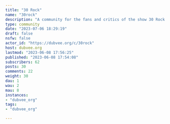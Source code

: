 ```yaml
---
title: "30 Rock" 
name: "30rock"
description: "A community for the fans and critics of the show 30 Rock. Discussion of the show, pictures from the show and anything else 30 Rock related. "
type: community
date: "2023-07-06 18:29:19"
draft: false
nsfw: false
actor_id: "https://dubvee.org/c/30rock"
host: dubvee.org
lastmod: "2023-06-08 17:56:25"
published: "2023-06-08 17:54:08"
subscribers: 62
posts: 30
comments: 22
weight: 30
dau: 1
wau: 2
mau: 8
instances:
- "dubvee_org"
tags: 
- "dubvee_org"

---
```

